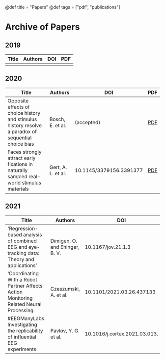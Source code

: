 @def title = "Papers"
@def tags = ["pdf", "publications"]

# Archive of Papers
## 2019
|Title|Authors|DOI|PDF|
|-----|-------|---|---|
| | | | |

## 2020
|Title|Authors|DOI|PDF|
|-----|-------|---|---|
|Opposite effects of choice history and stimulus history resolve a paradox of sequential choice bias|Bosch, E. et al.|(accepted)|[PDF](.)|
|Faces strongly attract early fixations in naturally sampled real-world stimulus materials|Gert, A. L. et al.|10.1145/3379156.3391377|[PDF](.)|

## 2021
|Title|Authors|DOI|PDF|
|-----|-------|---|---|
|'Regression-based analysis of combined EEG and eye-tracking data: Theory and applications’|Dimigen, O. and Ehinger, B. V.|10.1167/jov.21.1.3|[PDF](../assets/papers/pdf/paper1.pdf)|
|‘Coordinating With a Robot Partner Affects Action Monitoring Related Neural Processing|Czeszumski, A. et al.|10.1101/2021.03.26.437133|[PDF](../assets/papers/pdf/paper1.pdf)|
|#EEGManyLabs: Investigating the replicability of influential EEG experiments|Pavlov, Y. G. et al.|10.1016/j.cortex.2021.03.013.|[PDF](../assets/papers/pdf/paper1.pdf)|

